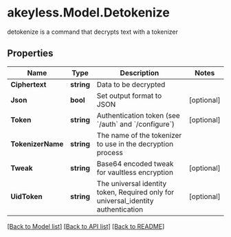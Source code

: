 # akeyless.Model.Detokenize
detokenize is a command that decrypts text with a tokenizer

## Properties

Name | Type | Description | Notes
------------ | ------------- | ------------- | -------------
**Ciphertext** | **string** | Data to be decrypted | 
**Json** | **bool** | Set output format to JSON | [optional] 
**Token** | **string** | Authentication token (see &#x60;/auth&#x60; and &#x60;/configure&#x60;) | [optional] 
**TokenizerName** | **string** | The name of the tokenizer to use in the decryption process | 
**Tweak** | **string** | Base64 encoded tweak for vaultless encryption | [optional] 
**UidToken** | **string** | The universal identity token, Required only for universal_identity authentication | [optional] 

[[Back to Model list]](../README.md#documentation-for-models) [[Back to API list]](../README.md#documentation-for-api-endpoints) [[Back to README]](../README.md)

